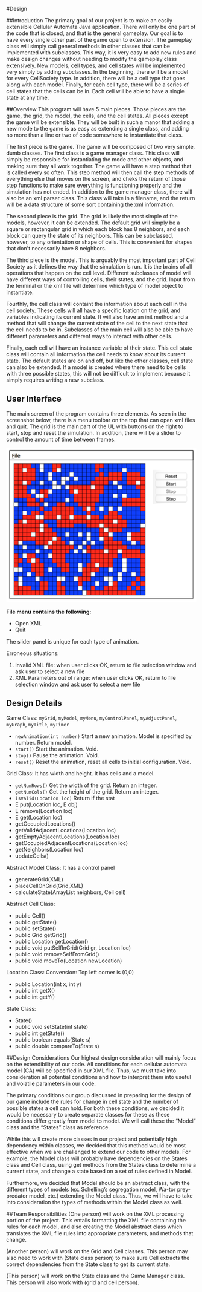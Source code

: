 #Design

##Introduction
The primary goal of our project is to make an easily extensible Cellular Automata Java
application.  There will only be one part of the code that is closed, and that is the
general gameplay.  Our goal is to have every single other part of the game open to
extension.  The gameplay class will simply call general methods in other classes that
can be implemented with subclasses.  This way, it is very easy to add new rules and
make design changes without needing to modify the gameplay class extensively.  New
models, cell types, and cell states will be implemented very simply by adding
subclasses. In the beginning, there will be a model for every CellSociety type.  In
addition, there will be a cell type that goes along with each model. Finally, for each
cell type, there will be a series of cell states that the cells can be in.  Each cell 
will be able to have a single state at any time.

##Overview
This program will have 5 main pieces.  Those pieces are the game, the grid, the model,
the cells, and the cell states.  All pieces except the game will be extensible.  They
will be built in such a manor that adding a new mode to the game is as easy as
extending a single class, and adding no more than a line or two of code somewhere to
instantiate that class.

The first piece is the game.  The game will be composed of two very simple, dumb
classes.  The first class is a game manager class.  This class will simply be
responsible for instantiating the mode and other objects, and making sure they all
work together.  The game will have a step method that is called every so often.
This step method will then call the step methods of everything else that moves
on the screen, and cheks the return of those step functions to make sure everything
is functioning properly and the simulation has not ended.  In addition to the game
manager class, there will also be an xml parser class.  This class will take in a
filename, and the return will be a data structure of some sort containing the xml
information.

The second piece is the grid.  The grid is likely the most simple of the models,
however, it can be extended.  The default grid will simply be a square or
rectangular grid in which each block has 8 neighbors, and each block can query
the state of its neighbors.  This can be subclassed, however, to any orientation
or shape of cells.  This is convenient for shapes that don't necessarily have
8 neighbors.

The third piece is the model.  This is arguably the most important part of
Cell Society as it defines the way that the simulation is run.  It is the
brains of all operations that happen on the cell level.  Different subclasses
of model will have different ways of controlling cells, their states, and the
grid.  Input from the terminal or the xml file will determine which type of
model object to instantiate.

Fourthly, the cell class will containt the information about each cell in the
cell society.  These cells will all have a specific loation on the grid, and
variables indicating its current state.  It will also have an init method and a 
method that will change the current state of the cell to the next state that
the cell needs to be in.  Subclasses of the main cell will also be able to have
different parameters and different ways to interact with other cells.

Finally, each cell will have an instance variable of their state.  This cell
state class will contain all information the cell needs to know about its
current state.  The default states are on and off, but like the other classes,
cell state can also be extended. If a model is created where there need to be
cells with three possible states, this will not be difficult to implement
because it simply requires writing a new subclass.

## User Interface
The main screen of the program contains three elements. As seen in the screenshot below, there is a menu toolbar on the top that can open xml files and quit. The grid is the main part of the UI, with buttons on the right to start, stop and reset the simulation.  In addition, there will be a slider to control the amount of time between frames.

![This is cool, too bad you can't see it](Screenshot.png "Main Screen")

**File menu contains the following:**
* Open XML
* Quit

The slider panel is unique for each type of animation.

Erroneous situations:

1.	Invalid XML file: when user clicks OK, return to file selection window and ask user to select a new file
2.	XML Parameters out of range: when user clicks OK, return to file selection window and ask user to select a new file

## Design Details

Game Class: 
`myGrid`, `myModel`, `myMenu`, `myControlPanel`, `myAdjustPanel`, `myGraph`, `myTitle`, `myTimer`
-	`newAnimation(int number)`
  Start a new animation. Model is specified by number. Return model.
-	`start()`
 	Start the animation. Void.
-	`stop()`
  Pause the animation. Void.
-	`reset()`
  Reset the animation, reset all cells to initial configuration. Void.

Grid Class: 
It has width and height. It has cells and a model.
- `getNumRows()`
  Get the width of the grid. Return an integer.
- `getNumCols()`
  Get the height of the grid. Return an integer.
- `isValid(Location loc)`
  Return if the stat
- E put(Location loc, E obj)
- E remove(Location loc)
- E get(Location loc)
- getOccupiedLocations()
- getValidAdjacentLocations(Location loc)
- getEmptyAdjacentLocations(Location loc)
- getOccupiedAdjacentLocations(Location loc)
- getNeighbors(Location loc)
- updateCells()

Abstract Model Class: 
It has a control panel
-	generateGrid(XML)
-	placeCellOnGrid(Grid,XML)
-	calculateState(ArrayList<Cell> neighbors, Cell cell)


Abstract Cell Class:
- public Cell()
- public getState()
- public setState()
- public Grid<Cell> getGrid()
- public Location getLocation()
- public void putSelfInGrid(Grid<Cell> gr, Location loc)
- public void removeSelfFromGrid()
- public void moveTo(Location newLocation)

Location Class:
Convension: Top left corner is (0,0)
- public Location(int x, int y)
- public int getX()
- public int getY()

State Class:
- State()
- public void setState(int state)
- public int getState()
- public boolean equals(State s)
- public double compareTo(State s)

##Design Considerations
Our highest design consideration will mainly focus on the extendibility of our code. All conditions for each cellular automata model (CA) will be specified in our XML file. Thus, we must take into consideration all potential conditions and how to interpret them into useful and volatile parameters in our code. 

The primary conditions our group discussed in preparing for the design of our game include the rules for change in cell state and the number of possible states a cell can hold. For both these conditions, we decided it would be necessary to create separate classes for these as these conditions differ greatly from model to model. We will call these the “Model” class and the “States” class as reference. 

While this will create more classes in our project and potentially high dependency within classes, we decided that this method would be most effective when we are challenged to extend our code to other models. For example, the Model class will probably have dependencies on the States class and Cell class, using get methods from the States class to determine a current state, and change a state based on a set of rules defined in Model.  

Furthermore, we decided that Model should be an abstract class, with the different types of models (ex. Schelling’s segregation model, Wa-tor prey-predator model, etc.) extending the Model class. Thus, we will have to take into consideration the types of methods within the Model class as well.

##Team Responsibilities
(One person) will work on the XML processing portion of the project. This entails formatting the XML file containing the rules for each model, and also creating the Model abstract class which translates the XML file rules into appropriate parameters, and methods that change. 

(Another person) will work on the Grid and Cell classes. This person may also need to work with (State class person) to make sure Cell extracts the correct dependencies from the State class to get its current state.

(This person) will work on the State class and the Game Manager class. This person will also work with (grid and cell person). 
